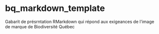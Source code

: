 # bq_markdown_template
Gabarit de présrntation RMarkdown qui répond aux exigeances de l'image de marque de Biodiversité Québec
